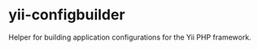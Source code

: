 yii-configbuilder
=================

Helper for building application configurations for the Yii PHP framework.